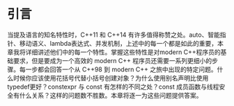 # 引言

当提及语言的知名特性时，C++11 和 C++14 有许多值得称赞之处。auto、智能指针、移动语义、lambda表达式、并发机制，上述中的每一个都是如此的重要，本章我将详细讲述他们中的每一个特性。掌握这些特性是对modern C++程序员的基础要求，但是要成为一个高效的 modern C++ 程序员还需要一系列更细小的步骤。每一步都会回答一个从 C++98 到 modern C++ 之旅中出现的特定问题。什么时候你应该使用花括号代替小括号创建对象？为什么使用别名声明比使用typedef更好？constexpr 与 const 有怎样的不同之处？const 成员函数与线程安全有什么关系？这样的问题数不胜数。本章将逐一为这些问题提供答案。